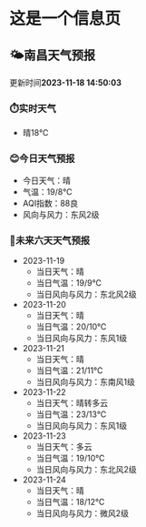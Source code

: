 # 这是一个信息页 
## 🌤️**南昌**天气预报
更新时间**2023-11-18 14:50:03**
### ⏱️实时天气
- 晴18℃
### 😊今日天气预报
- 今日天气：晴
- 气温：19/8℃
- AQI指数：88良
- 风向与风力：东风2级
### 🤩未来六天天气预报
- 2023-11-19
  - 当日天气：晴
  - 当日气温：19/9℃
  - 当日风向与风力：东北风2级
- 2023-11-20
  - 当日天气：晴
  - 当日气温：20/10℃
  - 当日风向与风力：东风1级
- 2023-11-21
  - 当日天气：晴
  - 当日气温：21/11℃
  - 当日风向与风力：东南风1级
- 2023-11-22
  - 当日天气：晴转多云
  - 当日气温：23/13℃
  - 当日风向与风力：东风1级
- 2023-11-23
  - 当日天气：多云
  - 当日气温：19/10℃
  - 当日风向与风力：东北风2级
- 2023-11-24
  - 当日天气：晴
  - 当日气温：18/12℃
  - 当日风向与风力：微风2级

